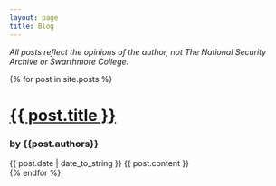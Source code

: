 ```yaml
---
layout: page
title: Blog
---
```

<div class="disclaimer">
  <p><em>All posts reflect the opinions of the author, not The National Security Archive or Swarthmore College.</em></p>
</div>
<div class="posts">
  {% for post in site.posts %}
  <div class="post">
    <h1 class="post-title">
      <a href="{{ post.url }}">
        {{ post.title }}
      </a>
    </h1>
    <h3>by {{post.authors}}</h3>
    <span class="post-date">{{ post.date | date_to_string }}</span>
    {{ post.content }}
  </div>
  {% endfor %}
</div>
